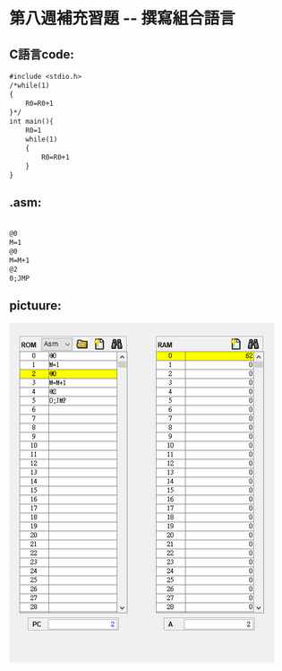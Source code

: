 # 第八週補充習題 -- 撰寫組合語言
## C語言code:
```
#include <stdio.h>
/*while(1)
{
    R0=R0+1
}*/
int main(){
    R0=1
    while(1)
    {
        R0=R0+1
    }
}
```
## .asm:
```

@0
M=1
@0
M=M+1
@2
0;JMP
```
## pictuure:
![image](https://github.com/yichien1019/co109a/blob/master/hw/8-2.png) 



